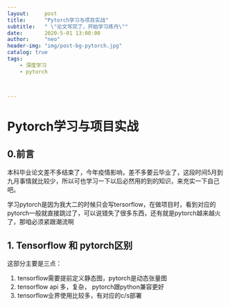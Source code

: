 ```yaml
---
layout:     post
title:      "Pytorch学习与项目实战"
subtitle:   " \"论文写完了，开始学习炼丹\""
date:       2020-5-01 13:00:00
author:     "neo"
header-img: "img/post-bg-pytorch.jpg"
catalog: true
tags:
    - 深度学习
    - pytorch



---
```


# Pytorch学习与项目实战

## 0.前言

本科毕业论文差不多结束了，今年疫情影响，差不多要云毕业了，这段时间5月到九月事情就比较少，所以可也学习一下以后必然用的到的知识，来充实一下自己吧。

学习pytorch是因为我大二的时候只会写tersorflow，在做项目时，看到对应的pytorch一般就直接跳过了，可以说错失了很多东西，还有就是pytorch越来越火了，那咱必须紧跟潮流啊

## 1. Tensorflow 和 pytorch区别

这部分主要是三点：

1. tensorflow需要提前定义静态图，pytorch是动态张量图
2. tensorflow api 多，复杂， pytorch跟python兼容更好
3. tensorflow业界使用比较多，有对应的c/s部署